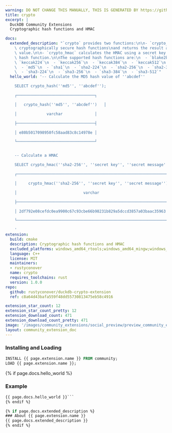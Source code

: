 ```yaml
---
warning: DO NOT CHANGE THIS MANUALLY, THIS IS GENERATED BY https://github/duckdb/community-extensions repository, check README there
title: crypto
excerpt: |
  DuckDB Community Extensions
  Cryptographic hash functions and HMAC

docs:
  extended_description: "`crypto` provides two functions:\n\n- `crypto_hash` applies\
    \ cryptographically secure hash functions\nand returns the result as a hex encoded\
    \ value.\n\n- `crypto_hmac` calculates the HMAC using a secret key and a\nspecific\
    \ hash function.\n\nThe supported hash functions are:\n  - `blake2b-512`\n  -\
    \ `keccak224`\n  - `keccak256`\n  - `keccak384`\n  - `keccak512`\n  - `md4`\n\
    \  - `md5`\n  - `sha1`\n  - `sha2-224`\n  - `sha2-256`\n  - `sha2-384`\n  - `sha2-512`\n\
    \  - `sha3-224`\n  - `sha3-256`\n  - `sha3-384`\n  - `sha3-512`"
  hello_world: '-- Calculate the MD5 hash value of ''abcdef''

    SELECT crypto_hash(''md5'', ''abcdef'');

    ┌──────────────────────────────────┐

    │   crypto_hash(''md5'', ''abcdef'')   │

    │             varchar              │

    ├──────────────────────────────────┤

    │ e80b5017098950fc58aad83c8c14978e │

    └──────────────────────────────────┘


    -- Calculate a HMAC

    SELECT crypto_hmac(''sha2-256'', ''secret key'', ''secret message'');

    ┌──────────────────────────────────────────────────────────────────┐

    │     crypto_hmac(''sha2-256'', ''secret key'', ''secret message'')      │

    │                             varchar                              │

    ├──────────────────────────────────────────────────────────────────┤

    │ 2df792e08cefdc0ea9900c67c93cbe66b98231b829a5dccd3857a03baac35963 │

    └──────────────────────────────────────────────────────────────────┘

    '
extension:
  build: cmake
  description: Cryptographic hash functions and HMAC
  excluded_platforms: windows_amd64_rtools;windows_amd64_mingw;windows_amd64;linux_amd64_musl
  language: C++
  license: MIT
  maintainers:
  - rustyconover
  name: crypto
  requires_toolchains: rust
  version: 1.0.0
repo:
  github: rustyconover/duckdb-crypto-extension
  ref: c8a64d43bafa559f48dd55730813475eb58c4916

extension_star_count: 12
extension_star_count_pretty: 12
extension_download_count: 471
extension_download_count_pretty: 471
image: '/images/community_extensions/social_preview/preview_community_extension_crypto.png'
layout: community_extension_doc
---
```


### Installing and Loading
```sql
INSTALL {{ page.extension.name }} FROM community;
LOAD {{ page.extension.name }};
```

{% if page.docs.hello_world %}
### Example
```sql
{{ page.docs.hello_world }}```
{% endif %}

{% if page.docs.extended_description %}
### About {{ page.extension.name }}
{{ page.docs.extended_description }}
{% endif %}


